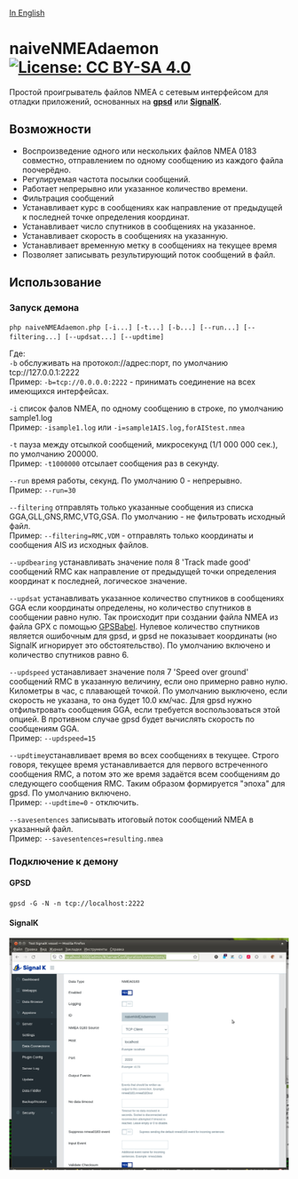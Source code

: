 [In English](https://github.com/VladimirKalachikhin/naiveNMEAdaemon/blob/master/README.md)
# naiveNMEAdaemon [![License: CC BY-SA 4.0](https://img.shields.io/badge/License-CC%20BY--SA%204.0-lightgrey.svg)](https://creativecommons.org/licenses/by-sa/4.0/)

Простой проигрыватель файлов NMEA с сетевым интерфейсом для отладки приложений, основанных на **[gpsd](https://gpsd.io/)**  или **[SignalK](https://signalk.org/)**.

## Возможности
* Воспроизведение одного или нескольких файлов NMEA 0183 совместно, отправлением по одному сообщению из каждого файла поочерёдно.
* Регулируемая частота посылки сообщений.
* Работает непрерывно или указанное количество времени.
* Фильтрация сообщений
* Устанавливает курс в сообщениях как направление от предыдущей к последней точке определения координат.
* Устанавливает число спутников в сообщениях на указанное.
* Устанавливает скорость в сообщениях на указанную.
* Устанавливает временную метку в сообщениях на текущее время
* Позволяет записывать результирующий поток сообщений в файл.

## Использование
### Запуск демона
`php naiveNMEAdaemon.php [-i...] [-t...] [-b...] [--run...] [--filtering...] [--updsat...] [--updtime]`  

Где:  
`-b` обслуживать на протокол://адрес:порт, по умолчанию tcp://127.0.0.1:2222  
Пример: `-b=tcp://0.0.0.0:2222` - принимать соединение на всех имеющихся интерфейсах.  

`-i` список фалов NMEA, по одному сообщению в строке, по умолчанию sample1.log  
Пример: `-isample1.log` или `-i=sample1AIS.log,forAIStest.nmea`  

`-t` пауза между отсылкой сообщений, микросекунд (1/1 000 000 сек.), по умолчанию 200000.  
Пример: `-t1000000` отсылает сообщения раз в секунду.  

`--run` время работы, секунд. По умолчанию 0 - непрерывно.  
Пример: `--run=30`  

`--filtering` отправлять только указанные сообщения из списка GGA,GLL,GNS,RMC,VTG,GSA. По умолчанию - не фильтровать исходный файл.  
Пример: `--filtering=RMC,VDM` - отправлять только координаты и сообщения AIS из исходных файлов.  

`--updbearing` устанавливать значение поля 8 'Track made good' сообщений RMC как направление от предыдущей точки определения координат к последней, логическое значение.  

`--updsat` устанавливать указанное количество спутников в сообщениях GGA если координаты определены, но количество спутников в сообщении равно нулю. Так происходит при создании файла NMEA из файла GPX с помощью [GPSBabel](https://www.gpsbabel.org/). Нулевое количество спутников является ошибочным для gpsd, и gpsd не показывает координаты (но SignalK игнорирует это обстоятельство). По умолчанию включено и количество спутников равно 6.  

`--updspeed` устанавливает значение поля 7 'Speed over ground' сообщений RMC в указанную величину, если оно примерно равно нулю. Километры в час, с плавающей точкой. По умолчанию выключено, если скорость не указана, то она будет 10.0 км/час. Для gpsd нужно отфильтровать сообщения GGA, если требуется воспользоваться этой опцией. В противном случае gpsd будет вычислять скорость по сообщениям GGA.   
Пример: `--updspeed=15` 

`--updtime`устанавливает время во всех сообщениях в текущее. Строго говоря, текущее время устанавливается для первого встреченного сообщения RMC, а потом это же время задаётся всем сообщениям до следующего сообщения RMC. Таким образом формируется "эпоха" для gpsd. По умолчанию включено.  
Пример: `--updtime=0` - отключить.

`--savesentences` записывать итоговый поток сообщений NMEA в указанный файл.  
Пример: `--savesentences=resulting.nmea`  

### Подключение к демону
#### GPSD
`gpsd -G -N -n tcp://localhost:2222`  

#### SignalK
![SignalK Data Connections settings](screenshots/s1.png)